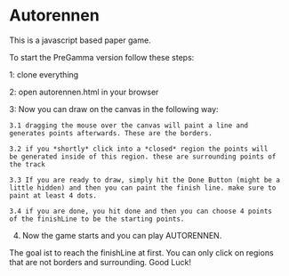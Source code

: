 Autorennen
==========
This is a javascript based paper game.

To start the PreGamma version follow these steps:

1: clone everything

2: open autorennen.html in your browser

3: Now you can draw on the canvas in the following way:

	3.1 dragging the mouse over the canvas will paint a line and
	generates points afterwards. These are the borders.

	3.2 if you *shortly* click into a *closed* region the points will
	be generated inside of this region. these are surrounding points of
	the track

	3.3 If you are ready to draw, simply hit the Done Button (might be a
	little hidden) and then you can paint the finish line. make sure to 
	paint at least 4 dots.

	3.4 if you are done, you hit done and then you can choose 4 points
	of the finishLine to be the starting points.	

4. Now the game starts and you can play AUTORENNEN.

The goal ist to reach the finishLine at first. You can only click on regions that are not borders and surrounding.
Good Luck!

